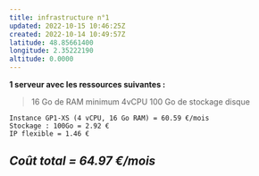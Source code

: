 ```yaml
---
title: infrastructure n°1
updated: 2022-10-15 10:46:25Z
created: 2022-10-14 10:49:57Z
latitude: 48.85661400
longitude: 2.35222190
altitude: 0.0000
---
```


**1 serveur avec les ressources suivantes :**
> 16 Go de RAM minimum
> 4vCPU
> 100 Go de stockage disque

```
Instance GP1-XS (4 vCPU, 16 Go RAM) = 60.59 €/mois
Stockage : 100Go = 2.92 €
IP flexible = 1.46 €
```
## ***Coût total = 64.97 €/mois***